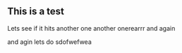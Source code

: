 ## This is a test


Lets see if it hits
another one
another onerearrr
and again


and agin
lets do sdofwefwea
